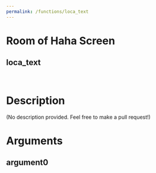 ```yaml
---
permalink: /functions/loca_text
---
```

# Room of Haha Screen  
## loca_text  
&nbsp;  
# Description  
(No description provided. Feel free to make a pull request!) 
&nbsp;  
# Arguments
## argument0

&nbsp;  


